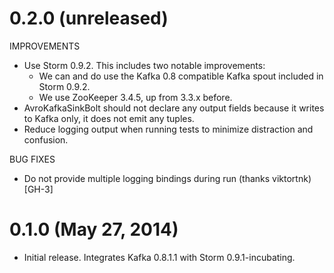 # 0.2.0 (unreleased)

IMPROVEMENTS

* Use Storm 0.9.2.  This includes two notable improvements:
    * We can and do use the Kafka 0.8 compatible Kafka spout included in Storm 0.9.2.
    * We use ZooKeeper 3.4.5, up from 3.3.x before.
* AvroKafkaSinkBolt should not declare any output fields because it writes to Kafka only, it does not emit any tuples.
* Reduce logging output when running tests to minimize distraction and confusion.

BUG FIXES

* Do not provide multiple logging bindings during run (thanks viktortnk) [GH-3]


# 0.1.0 (May 27, 2014)

* Initial release.  Integrates Kafka 0.8.1.1 with Storm 0.9.1-incubating.
